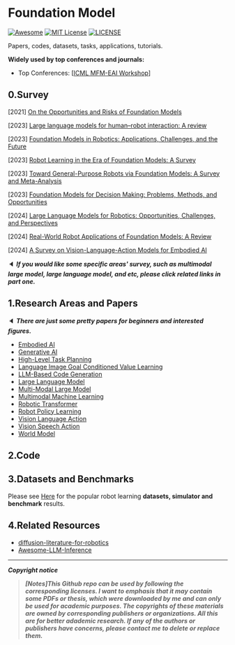 # Foundation Model

[![Awesome](https://awesome.re/badge.svg)](https://awesome.re) [![MIT License](https://img.shields.io/badge/license-MIT-green.svg)](https://opensource.org/licenses/MIT) [![LICENSE](https://img.shields.io/badge/license-Anti%20996-blue.svg)](https://github.com/996icu/996.ICU/blob/master/LICENSE)

Papers, codes, datasets, tasks, applications, tutorials.

**Widely used by top conferences and journals:**

- Top Conferences: [[ICML MFM-EAI Workshop](https://icml-mfm-eai.github.io/)]



## 0.Survey

[2021] [On the Opportunities and Risks of Foundation Models](https://arxiv.org/abs/2108.07258)

[2023] [Large language models for human–robot interaction: A review](https://www.sciencedirect.com/science/article/pii/S2667379723000451)

[2023] [Foundation Models in Robotics: Applications, Challenges, and the Future](https://arxiv.org/abs/2312.07843)

[2023] [Robot Learning in the Era of Foundation Models: A Survey](https://arxiv.org/abs/2311.14379)

[2023] [Toward General-Purpose Robots via Foundation Models: A Survey and Meta-Analysis](https://arxiv.org/abs/2312.08782)

[2023] [Foundation Models for Decision Making: Problems, Methods, and Opportunities](https://arxiv.org/abs/2303.04129)

[2024] [Large Language Models for Robotics: Opportunities, Challenges, and Perspectives](https://arxiv.org/abs/2401.04334)

[2024] [Real-World Robot Applications of Foundation Models: A Review](https://arxiv.org/abs/2402.05741)

[2024] [A Survey on Vision-Language-Action Models for Embodied AI](https://arxiv.org/abs/2405.14093)

:speaker: ***If you would like some specific areas' survey, such as  multimodal large model, large language model, and etc, please click related links in part one.***



## 1.Research Areas and Papers

:speaker: ***There are just some pretty papers for beginners and interested figures.***

- [Embodied AI](https://github.com/Evan-wyl/Robot-Learning/blob/master/fm/papers/embodied-ai.md)
- [Generative AI](https://github.com/Evan-wyl/Robot-Learning/blob/master/fm/papers/generative-ai.md)
- [High-Level Task Planning](https://github.com/Evan-wyl/Robot-Learning/blob/master/fm/papers/high-level-task-planning.md)
- [Language Image Goal Conditioned Value Learning](https://github.com/Evan-wyl/Robot-Learning/blob/master/fm/papers/language-image-goal-conditioned-value-learning.md)
- [LLM-Based Code Generation](https://github.com/Evan-wyl/Robot-Learning/blob/master/fm/papers/llm-based-code-generation.md)
- [Large Language Model](https://github.com/Evan-wyl/Robot-Learning/blob/master/fm/papers/llm.md)
- [Multi-Modal Large Model](https://github.com/Evan-wyl/Robot-Learning/blob/master/fm/papers/multi-modal-lagre-model.md)
- [Multimodal Machine Learning](https://github.com/Evan-wyl/Robot-Learning/blob/master/fm/papers/multimodal-machine-learning.md)
- [Robotic Transformer](https://github.com/Evan-wyl/Robot-Learning/blob/master/fm/papers/robotic-transformer.md)
- [Robot Policy Learning](https://github.com/Evan-wyl/Robot-Learning/blob/master/fm/papers/robot-policy-learning.md)
- [Vision Language Action](https://github.com/Evan-wyl/Robot-Learning/blob/master/fm/papers/vision-language-action.md)
- [Vision Speech Action](https://github.com/Evan-wyl/Robot-Learning/blob/master/fm/papers/vision-speech-action.md)
- [World Model](https://github.com/Evan-wyl/Robot-Learning/blob/master/fm/papers/world-model.md)



## 2.Code





## 3.Datasets and Benchmarks

Please see [Here](https://github.com/Evan-wyl/Robot-Learning/tree/master/ei/data) for the popular robot learning **datasets, simulator and benchmark** results.



## 4.Related Resources

- [diffusion-literature-for-robotics](https://github.com/mbreuss/diffusion-literature-for-robotics)
- [Awesome-LLM-Inference](https://github.com/DefTruth/Awesome-LLM-Inference)

------

***Copyright notice***

> ***[Notes]This Github repo can be used by following the corresponding licenses. I want to emphasis that it may contain some PDFs or thesis, which were downloaded by me and can only be used for academic purposes. The copyrights of these materials are owned by corresponding publishers or organizations. All this are for better adademic research. If any of the authors or publishers have concerns, please contact me to delete or replace them.***